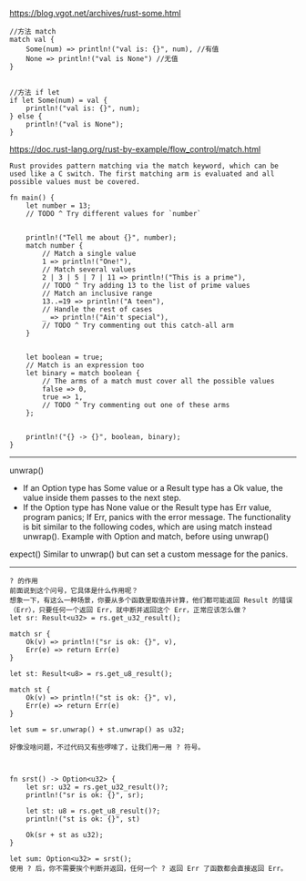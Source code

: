 
https://blog.vgot.net/archives/rust-some.html
```
//方法 match
match val {
    Some(num) => println!("val is: {}", num), //有值
    None => println!("val is None") //无值
}


//方法 if let
if let Some(num) = val {
    println!("val is: {}", num);
} else {
    println!("val is None");
}
```

https://doc.rust-lang.org/rust-by-example/flow_control/match.html
```
Rust provides pattern matching via the match keyword, which can be used like a C switch. The first matching arm is evaluated and all possible values must be covered.

fn main() {
    let number = 13;
    // TODO ^ Try different values for `number`


    println!("Tell me about {}", number);
    match number {
        // Match a single value
        1 => println!("One!"),
        // Match several values
        2 | 3 | 5 | 7 | 11 => println!("This is a prime"),
        // TODO ^ Try adding 13 to the list of prime values
        // Match an inclusive range
        13..=19 => println!("A teen"),
        // Handle the rest of cases
        _ => println!("Ain't special"),
        // TODO ^ Try commenting out this catch-all arm
    }


    let boolean = true;
    // Match is an expression too
    let binary = match boolean {
        // The arms of a match must cover all the possible values
        false => 0,
        true => 1,
        // TODO ^ Try commenting out one of these arms
    };


    println!("{} -> {}", boolean, binary);
}
```

---
unwrap()
* If an Option type has Some value or a Result type has a Ok value, the value inside them passes to the next step.
* If the Option type has None value or the Result type has Err value, program panics; If Err, panics with the error message.
The functionality is bit similar to the following codes, which are using match instead unwrap().
Example with Option and match, before using unwrap()

expect()
Similar to unwrap() but can set a custom message for the panics.

---

```
? 的作用
前面说到这个问号，它具体是什么作用呢？
想象一下，有这么一种场景，你要从多个函数里取值并计算，他们都可能返回 Result 的错误（Err），只要任何一个返回 Err，就中断并返回这个 Err，正常应该怎么做？
let sr: Result<u32> = rs.get_u32_result();

match sr {
    Ok(v) => println!("sr is ok: {}", v),
    Err(e) => return Err(e)
}

let st: Result<u8> = rs.get_u8_result();

match st {
    Ok(v) => println!("st is ok: {}", v),
    Err(e) => return Err(e)
}

let sum = sr.unwrap() + st.unwrap() as u32;

好像没啥问题，不过代码又有些啰嗦了，让我们用一用 ? 符号。



fn srst() -> Option<u32> {
    let sr: u32 = rs.get_u32_result()?;
    println!("sr is ok: {}", sr);
    
    let st: u8 = rs.get_u8_result()?;
    println!("st is ok: {}", st)
    
    Ok(sr + st as u32);
}

let sum: Option<u32> = srst();
使用 ? 后，你不需要挨个判断并返回，任何一个 ? 返回 Err 了函数都会直接返回 Err。
```



